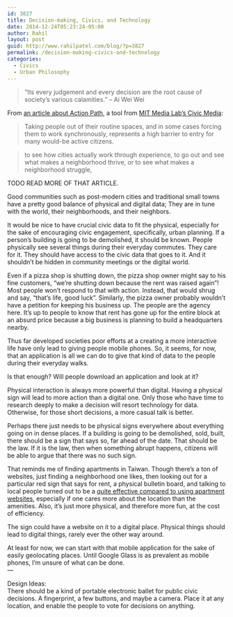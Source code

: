 ```yaml
---
id: 3827
title: Decision-making, Civics, and Technology
date: 2014-12-24T05:23:24-05:00
author: Rahil
layout: post
guid: http://www.rahilpatel.com/blog/?p=3827
permalink: /decision-making-civics-and-technology
categories:
  - Civics
  - Urban Philosophy
---
```

> &#8220;Its every judgement and every decision are the root cause of society&#8217;s various calamities.&#8221; &#8211; Ai Wei Wei

From [an article about Action Path](https://civic.mit.edu/blog/erhardt/action-path-a-location-based-tool-for-civic-reflection-and-engagement "Action Path"), a tool from [MIT Media Lab&#8217;s Civic Media](http://www.media.mit.edu/research/groups/civic-media "MIT Media Lab's Civic Media"):

> Taking people out of their routine spaces, and in some cases forcing them to work synchronously, represents a high barrier to entry for many would-be active citizens.

> to see how cities actually work through experience, to go out and see what makes a neighborhood thrive, or to see what makes a neighborhood struggle,

TODO READ MORE OF THAT ARTICLE.

Good communities such as post-modern cities and traditional small towns have a pretty good balance of physical and digital data; They are in tune with the world, their neighborhoods, and their neighbors.

It would be nice to have crucial civic data to fit the physical, especially for the sake of encouraging civic engagement, specifically, urban planning. If a person&#8217;s building is going to be demolished, it should be known. People physically see several things during their everyday commutes. They care for it. They should have access to the civic data that goes to it. And it shouldn&#8217;t be hidden in community meetings or the digital world.

Even if a pizza shop is shutting down, the pizza shop owner might say to his fine customers, &#8220;we&#8217;re shutting down because the rent was raised again&#8221;! Most people won&#8217;t respond to that with action. Instead, that would shrug and say, &#8220;that&#8217;s life, good luck&#8221;. Similarly, the pizza owner probably wouldn&#8217;t have a petition for keeping his business up. The people are the agency here. It&#8217;s up to people to know that rent has gone up for the entire block at an absurd price because a big business is planning to build a headquarters nearby.

Thus far developed societies poor efforts at a creating a more interactive life have only lead to giving people mobile phones. So, it seems, for now, that an application is all we can do to give that kind of data to the people during their everyday walks.

Is that enough? Will people download an application and look at it?

Physical interaction is always more powerful than digital. Having a physical sign will lead to more action than a digital one. Only those who have time to research deeply to make a decision will resort technology for data. Otherwise, for those short decisions, a more casual talk is better.

Perhaps there just needs to be physical signs everywhere about everything going on in dense places. If a building is going to be demolished, sold, built, there should be a sign that says so, far ahead of the date. That should be the law. If it is the law, then when something abrupt happens, citizens will be able to argue that there was no such sign.

That reminds me of finding apartments in Taiwan. Though there&#8217;s a ton of websites, just finding a neighborhood one likes, then looking out for a particular red sign that says for rent, a physical bulletin board, and talking to local people turned out to be a [quite effective compared to using apartment websites](http://www.rahilpatel.com/blog/the-apex-of-mania-and-creativity-in-taipei "The Apex of Mania and Creativity in Taipei"), especially if one cares more about the location than the amenities. Also, it&#8217;s just more physical, and therefore more fun, at the cost of efficiency.

The sign could have a website on it to a digital place. Physical things should lead to digital things, rarely ever the other way around.

At least for now, we can start with that mobile application for the sake of easily geolocating places. Until Google Glass is as prevalent as mobile phones, I&#8217;m unsure of what can be done.  
&#8212;

Design Ideas:  
There should be a kind of portable electronic ballet for public civic decisions. A fingerprint, a few buttons, and maybe a camera. Place it at any location, and enable the people to vote for decisions on anything.